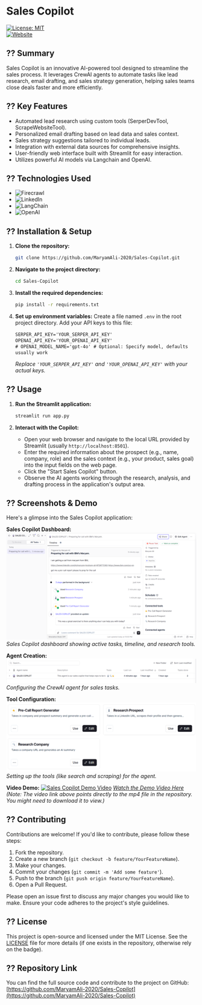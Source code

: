 # Sales Copilot

[![License: MIT](https://img.shields.io/badge/License-MIT-blue.svg)](https://opensource.org/licenses/MIT)\
[![Website](https://img.shields.io/badge/Visit-My_Website-blue?style=for-the-badge&logo=google-chrome)](https://app.relevanceai.com/agents/d7b62b/330f80d1c01d-4a7b-89fc-d8291875a50c/bee88f98-83a1-4b73-bad6-397962819ce3/embed-chat?hide_tool_steps=false&hide_file_uploads=false&hide_conversation_list=false&bubble_style=agent&primary_color=%233c387a&bubble_icon=pd%2Fchat&input_placeholder_text=Type+your+message...&hide_logo=false)

## ?? Summary

Sales Copilot is an innovative AI-powered tool designed to streamline the sales process. It leverages CrewAI agents to automate tasks like lead research, email drafting, and sales strategy generation, helping sales teams close deals faster and more efficiently.

## ?? Key Features

-   Automated lead research using custom tools (SerperDevTool, ScrapeWebsiteTool).
-   Personalized email drafting based on lead data and sales context.
-   Sales strategy suggestions tailored to individual leads.
-   Integration with external data sources for comprehensive insights.
-   User-friendly web interface built with Streamlit for easy interaction.
-   Utilizes powerful AI models via Langchain and OpenAI.

## ?? Technologies Used

-   ![Firecrawl](https://img.shields.io/badge/Firecrawl-red)
-   ![LinkedIn](https://img.shields.io/badge/-LinkedIn-blueviolet)
-   ![LangChain](https://img.shields.io/badge/-LangChain-orange)
-   ![OpenAI](https://img.shields.io/badge/OpenAI-412991?logo=openai&logoColor=white)

## ?? Installation & Setup

1.  **Clone the repository:**
    ```bash
    git clone https://github.com/MaryamAli-2020/Sales-Copilot.git
    ```

2.  **Navigate to the project directory:**
    ```bash
    cd Sales-Copilot
    ```

3.  **Install the required dependencies:**
    ```bash
    pip install -r requirements.txt
    ```

4.  **Set up environment variables:**
    Create a file named `.env` in the root project directory.
    Add your API keys to this file:
    ```plaintext
    SERPER_API_KEY='YOUR_SERPER_API_KEY'
    OPENAI_API_KEY='YOUR_OPENAI_API_KEY'
    # OPENAI_MODEL_NAME='gpt-4o' # Optional: Specify model, defaults usually work
    ```
    *Replace `'YOUR_SERPER_API_KEY'` and `'YOUR_OPENAI_API_KEY'` with your actual keys.*

## ?? Usage

1.  **Run the Streamlit application:**
    ```bash
    streamlit run app.py
    ```

2.  **Interact with the Copilot:**
    -   Open your web browser and navigate to the local URL provided by Streamlit (usually `http://localhost:8501`).
    -   Enter the required information about the prospect (e.g., name, company, role) and the sales context (e.g., your product, sales goal) into the input fields on the web page.
    -   Click the "Start Sales Copilot" button.
    -   Observe the AI agents working through the research, analysis, and drafting process in the application's output area.

## ?? Screenshots & Demo

Here's a glimpse into the Sales Copilot application:

**Sales Copilot Dashboard:**
![Sales Copilot dashboard showing active tasks, timeline, and research tools.](https://github.com/MaryamAli-2020/Sales-Copilot/blob/main/Media/Copilot-in-use.png?raw=true)
*Sales Copilot dashboard showing active tasks, timeline, and research tools.*

**Agent Creation:**
![Creating the Agent.](https://github.com/MaryamAli-2020/Sales-Copilot/blob/main/Media/Agent.png?raw=true)
*Configuring the CrewAI agent for sales tasks.*

**Tool Configuration:**
![Creating the tools.](https://github.com/MaryamAli-2020/Sales-Copilot/blob/main/Media/Tools.png?raw=true)
*Setting up the tools (like search and scraping) for the agent.*

**Video Demo:**
[![Sales Copilot Demo Video](https://img.youtube.com/vi/VIDEO_ID/0.jpg)](https://github.com/MaryamAli-2020/Sales-Copilot/blob/main/Media/Sales-Copilot-DEMO.mp4)
*[Watch the Demo Video Here](https://github.com/MaryamAli-2020/Sales-Copilot/blob/main/Media/Sales-Copilot-DEMO.mp4)*
*(Note: The video link above points directly to the mp4 file in the repository. You might need to download it to view.)*

## ?? Contributing

Contributions are welcome! If you'd like to contribute, please follow these steps:

1.  Fork the repository.
2.  Create a new branch (`git checkout -b feature/YourFeatureName`).
3.  Make your changes.
4.  Commit your changes (`git commit -m 'Add some feature'`).
5.  Push to the branch (`git push origin feature/YourFeatureName`).
6.  Open a Pull Request.

Please open an issue first to discuss any major changes you would like to make. Ensure your code adheres to the project's style guidelines.

## ?? License

This project is open-source and licensed under the MIT License. See the [LICENSE](LICENSE) file for more details (if one exists in the repository, otherwise rely on the badge).

## ?? Repository Link

You can find the full source code and contribute to the project on GitHub:
[https://github.com/MaryamAli-2020/Sales-Copilot](https://github.com/MaryamAli-2020/Sales-Copilot)
